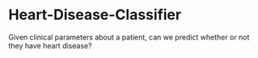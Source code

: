 # Heart-Disease-Classifier
 Given clinical parameters about a patient, can we predict whether or not they have heart disease?
